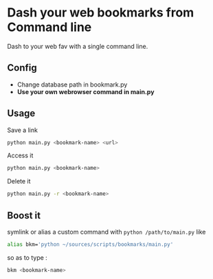 # Dash your web bookmarks from Command line
Dash to your web fav with a single command line.


## Config

* Change database path in bookmark.py
* __Use your own webrowser command in main.py__

## Usage
Save a link

```bash
python main.py <bookmark-name> <url>
```

Access it
```bash
python main.py <bookmark-name>
```

Delete it
```bash
python main.py -r <bookmark-name>
```

## Boost it
symlink or alias a custom command with `python /path/to/main.py` like

```bash
alias bkm='python ~/sources/scripts/bookmarks/main.py'
```

so as to type :

```bash
bkm <bookmark-name>
```